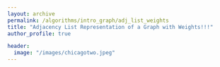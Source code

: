 ```yaml
---
layout: archive
permalink: /algorithms/intro_graph/adj_list_weights
title: "Adjacency List Representation of a Graph with Weights!!!"
author_profile: true

header:
  image: "/images/chicagotwo.jpeg"
---
```

